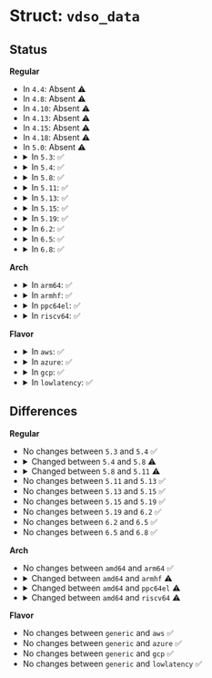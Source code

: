 # Struct: <code>vdso_data</code>

## Status
<b>Regular</b>
<ul>
<li>
In <code>4.4</code>: Absent ⚠️
</li>
<li>
In <code>4.8</code>: Absent ⚠️
</li>
<li>
In <code>4.10</code>: Absent ⚠️
</li>
<li>
In <code>4.13</code>: Absent ⚠️
</li>
<li>
In <code>4.15</code>: Absent ⚠️
</li>
<li>
In <code>4.18</code>: Absent ⚠️
</li>
<li>
In <code>5.0</code>: Absent ⚠️
</li>
<li>
<details>
<summary>In <code>5.3</code>: ✅</summary>

```c
struct vdso_data {
    u32 seq;
    s32 clock_mode;
    u64 cycle_last;
    u64 mask;
    u32 mult;
    u32 shift;
    struct vdso_timestamp basetime[12];
    s32 tz_minuteswest;
    s32 tz_dsttime;
    u32 hrtimer_res;
    u32 __unused;
};
```
</details>
</li>
<li>
<details>
<summary>In <code>5.4</code>: ✅</summary>

```c
struct vdso_data {
    u32 seq;
    s32 clock_mode;
    u64 cycle_last;
    u64 mask;
    u32 mult;
    u32 shift;
    struct vdso_timestamp basetime[12];
    s32 tz_minuteswest;
    s32 tz_dsttime;
    u32 hrtimer_res;
    u32 __unused;
};
```
</details>
</li>
<li>
<details>
<summary>In <code>5.8</code>: ✅</summary>

```c
struct vdso_data {
    u32 seq;
    s32 clock_mode;
    u64 cycle_last;
    u64 mask;
    u32 mult;
    u32 shift;
    struct vdso_timestamp basetime[12];
    struct timens_offset offset[12];
    s32 tz_minuteswest;
    s32 tz_dsttime;
    u32 hrtimer_res;
    u32 __unused;
};
```
</details>
</li>
<li>
<details>
<summary>In <code>5.11</code>: ✅</summary>

```c
struct vdso_data {
    u32 seq;
    s32 clock_mode;
    u64 cycle_last;
    u64 mask;
    u32 mult;
    u32 shift;
    struct vdso_timestamp basetime[12];
    struct timens_offset offset[12];
    s32 tz_minuteswest;
    s32 tz_dsttime;
    u32 hrtimer_res;
    u32 __unused;
    struct arch_vdso_data arch_data;
};
```
</details>
</li>
<li>
<details>
<summary>In <code>5.13</code>: ✅</summary>

```c
struct vdso_data {
    u32 seq;
    s32 clock_mode;
    u64 cycle_last;
    u64 mask;
    u32 mult;
    u32 shift;
    struct vdso_timestamp basetime[12];
    struct timens_offset offset[12];
    s32 tz_minuteswest;
    s32 tz_dsttime;
    u32 hrtimer_res;
    u32 __unused;
    struct arch_vdso_data arch_data;
};
```
</details>
</li>
<li>
<details>
<summary>In <code>5.15</code>: ✅</summary>

```c
struct vdso_data {
    u32 seq;
    s32 clock_mode;
    u64 cycle_last;
    u64 mask;
    u32 mult;
    u32 shift;
    struct vdso_timestamp basetime[12];
    struct timens_offset offset[12];
    s32 tz_minuteswest;
    s32 tz_dsttime;
    u32 hrtimer_res;
    u32 __unused;
    struct arch_vdso_data arch_data;
};
```
</details>
</li>
<li>
<details>
<summary>In <code>5.19</code>: ✅</summary>

```c
struct vdso_data {
    u32 seq;
    s32 clock_mode;
    u64 cycle_last;
    u64 mask;
    u32 mult;
    u32 shift;
    struct vdso_timestamp basetime[12];
    struct timens_offset offset[12];
    s32 tz_minuteswest;
    s32 tz_dsttime;
    u32 hrtimer_res;
    u32 __unused;
    struct arch_vdso_data arch_data;
};
```
</details>
</li>
<li>
<details>
<summary>In <code>6.2</code>: ✅</summary>

```c
struct vdso_data {
    u32 seq;
    s32 clock_mode;
    u64 cycle_last;
    u64 mask;
    u32 mult;
    u32 shift;
    struct vdso_timestamp basetime[12];
    struct timens_offset offset[12];
    s32 tz_minuteswest;
    s32 tz_dsttime;
    u32 hrtimer_res;
    u32 __unused;
    struct arch_vdso_data arch_data;
};
```
</details>
</li>
<li>
<details>
<summary>In <code>6.5</code>: ✅</summary>

```c
struct vdso_data {
    u32 seq;
    s32 clock_mode;
    u64 cycle_last;
    u64 mask;
    u32 mult;
    u32 shift;
    struct vdso_timestamp basetime[12];
    struct timens_offset offset[12];
    s32 tz_minuteswest;
    s32 tz_dsttime;
    u32 hrtimer_res;
    u32 __unused;
    struct arch_vdso_data arch_data;
};
```
</details>
</li>
<li>
<details>
<summary>In <code>6.8</code>: ✅</summary>

```c
struct vdso_data {
    u32 seq;
    s32 clock_mode;
    u64 cycle_last;
    u64 mask;
    u32 mult;
    u32 shift;
    struct vdso_timestamp basetime[12];
    struct timens_offset offset[12];
    s32 tz_minuteswest;
    s32 tz_dsttime;
    u32 hrtimer_res;
    u32 __unused;
    struct arch_vdso_data arch_data;
};
```
</details>
</li>
</ul>
<b>Arch</b>
<ul>
<li>
<details>
<summary>In <code>arm64</code>: ✅</summary>

```c
struct vdso_data {
    u32 seq;
    s32 clock_mode;
    u64 cycle_last;
    u64 mask;
    u32 mult;
    u32 shift;
    struct vdso_timestamp basetime[12];
    s32 tz_minuteswest;
    s32 tz_dsttime;
    u32 hrtimer_res;
    u32 __unused;
};
```
</details>
</li>
<li>
<details>
<summary>In <code>armhf</code>: ✅</summary>

```c
struct vdso_data {
    u32 seq_count;
    u16 tk_is_cntvct;
    u16 cs_shift;
    u32 xtime_coarse_sec;
    u32 xtime_coarse_nsec;
    u32 wtm_clock_sec;
    u32 wtm_clock_nsec;
    u32 xtime_clock_sec;
    u32 cs_mult;
    u64 cs_cycle_last;
    u64 cs_mask;
    u64 xtime_clock_snsec;
    u32 tz_minuteswest;
    u32 tz_dsttime;
};
```
</details>
</li>
<li>
<details>
<summary>In <code>ppc64el</code>: ✅</summary>

```c
struct vdso_data {
    __u8 eye_catcher[16];
    struct (anon) version;
    __u32 platform;
    __u32 processor;
    __u64 processorCount;
    __u64 physicalMemorySize;
    __u64 tb_orig_stamp;
    __u64 tb_ticks_per_sec;
    __u64 tb_to_xs;
    __u64 stamp_xsec;
    __u64 tb_update_count;
    __u32 tz_minuteswest;
    __u32 tz_dsttime;
    __u32 dcache_size;
    __u32 dcache_line_size;
    __u32 icache_size;
    __u32 icache_line_size;
    __u32 dcache_block_size;
    __u32 icache_block_size;
    __u32 dcache_log_block_size;
    __u32 icache_log_block_size;
    __u32 stamp_sec_fraction;
    __s32 wtom_clock_nsec;
    __s64 wtom_clock_sec;
    struct timespec stamp_xtime;
    __u32 hrtimer_res;
    __u32 syscall_map_64[14];
    __u32 syscall_map_32[14];
};
```
</details>
</li>
<li>
<details>
<summary>In <code>riscv64</code>: ✅</summary>

```c
struct vdso_data {
};
```
</details>
</li>
</ul>
<b>Flavor</b>
<ul>
<li>
<details>
<summary>In <code>aws</code>: ✅</summary>

```c
struct vdso_data {
    u32 seq;
    s32 clock_mode;
    u64 cycle_last;
    u64 mask;
    u32 mult;
    u32 shift;
    struct vdso_timestamp basetime[12];
    s32 tz_minuteswest;
    s32 tz_dsttime;
    u32 hrtimer_res;
    u32 __unused;
};
```
</details>
</li>
<li>
<details>
<summary>In <code>azure</code>: ✅</summary>

```c
struct vdso_data {
    u32 seq;
    s32 clock_mode;
    u64 cycle_last;
    u64 mask;
    u32 mult;
    u32 shift;
    struct vdso_timestamp basetime[12];
    s32 tz_minuteswest;
    s32 tz_dsttime;
    u32 hrtimer_res;
    u32 __unused;
};
```
</details>
</li>
<li>
<details>
<summary>In <code>gcp</code>: ✅</summary>

```c
struct vdso_data {
    u32 seq;
    s32 clock_mode;
    u64 cycle_last;
    u64 mask;
    u32 mult;
    u32 shift;
    struct vdso_timestamp basetime[12];
    s32 tz_minuteswest;
    s32 tz_dsttime;
    u32 hrtimer_res;
    u32 __unused;
};
```
</details>
</li>
<li>
<details>
<summary>In <code>lowlatency</code>: ✅</summary>

```c
struct vdso_data {
    u32 seq;
    s32 clock_mode;
    u64 cycle_last;
    u64 mask;
    u32 mult;
    u32 shift;
    struct vdso_timestamp basetime[12];
    s32 tz_minuteswest;
    s32 tz_dsttime;
    u32 hrtimer_res;
    u32 __unused;
};
```
</details>
</li>
</ul>

## Differences
<b>Regular</b>
<ul>
<li>
No changes between <code>5.3</code> and <code>5.4</code> ✅
</li>
<li>
<details>
<summary>Changed between <code>5.4</code> and <code>5.8</code> ⚠️</summary>
<ul>
<li>
<b>Field added. </b>
<code>struct timens_offset offset[12]</code>
</li>
</ul>
</details>
</li>
<li>
<details>
<summary>Changed between <code>5.8</code> and <code>5.11</code> ⚠️</summary>
<ul>
<li>
<b>Field added. </b>
<code>struct arch_vdso_data arch_data</code>
</li>
</ul>
</details>
</li>
<li>
No changes between <code>5.11</code> and <code>5.13</code> ✅
</li>
<li>
No changes between <code>5.13</code> and <code>5.15</code> ✅
</li>
<li>
No changes between <code>5.15</code> and <code>5.19</code> ✅
</li>
<li>
No changes between <code>5.19</code> and <code>6.2</code> ✅
</li>
<li>
No changes between <code>6.2</code> and <code>6.5</code> ✅
</li>
<li>
No changes between <code>6.5</code> and <code>6.8</code> ✅
</li>
</ul>
<b>Arch</b>
<ul>
<li>
No changes between <code>amd64</code> and <code>arm64</code> ✅
</li>
<li>
<details>
<summary>Changed between <code>amd64</code> and <code>armhf</code> ⚠️</summary>
<ul>
<li>
<b>Field added. </b>
<code>u32 seq_count</code>
</li>
<li>
<b>Field added. </b>
<code>u16 tk_is_cntvct</code>
</li>
<li>
<b>Field added. </b>
<code>u16 cs_shift</code>
</li>
<li>
<b>Field added. </b>
<code>u32 xtime_coarse_sec</code>
</li>
<li>
<b>Field added. </b>
<code>u32 xtime_coarse_nsec</code>
</li>
<li>
<b>Field added. </b>
<code>u32 wtm_clock_sec</code>
</li>
<li>
<b>Field added. </b>
<code>u32 wtm_clock_nsec</code>
</li>
<li>
<b>Field added. </b>
<code>u32 xtime_clock_sec</code>
</li>
<li>
<b>Field added. </b>
<code>u32 cs_mult</code>
</li>
<li>
<b>Field added. </b>
<code>u64 cs_cycle_last</code>
</li>
<li>
<b>Field added. </b>
<code>u64 cs_mask</code>
</li>
<li>
<b>Field added. </b>
<code>u64 xtime_clock_snsec</code>
</li>
<li>
<b>Field removed. </b>
<code>u32 seq</code>
</li>
<li>
<b>Field removed. </b>
<code>s32 clock_mode</code>
</li>
<li>
<b>Field removed. </b>
<code>u64 cycle_last</code>
</li>
<li>
<b>Field removed. </b>
<code>u64 mask</code>
</li>
<li>
<b>Field removed. </b>
<code>u32 mult</code>
</li>
<li>
<b>Field removed. </b>
<code>u32 shift</code>
</li>
<li>
<b>Field removed. </b>
<code>struct vdso_timestamp basetime[12]</code>
</li>
<li>
<b>Field removed. </b>
<code>u32 hrtimer_res</code>
</li>
<li>
<b>Field removed. </b>
<code>u32 __unused</code>
</li>
<li>
<b>Field type changed. </b>
<code>s32 tz_minuteswest</code> ➡️ <code>u32 tz_minuteswest</code>
</li>
<li>
<b>Field type changed. </b>
<code>s32 tz_dsttime</code> ➡️ <code>u32 tz_dsttime</code>
</li>
</ul>
</details>
</li>
<li>
<details>
<summary>Changed between <code>amd64</code> and <code>ppc64el</code> ⚠️</summary>
<ul>
<li>
<b>Field added. </b>
<code>__u8 eye_catcher[16]</code>
</li>
<li>
<b>Field added. </b>
<code>struct (anon) version</code>
</li>
<li>
<b>Field added. </b>
<code>__u32 platform</code>
</li>
<li>
<b>Field added. </b>
<code>__u32 processor</code>
</li>
<li>
<b>Field added. </b>
<code>__u64 processorCount</code>
</li>
<li>
<b>Field added. </b>
<code>__u64 physicalMemorySize</code>
</li>
<li>
<b>Field added. </b>
<code>__u64 tb_orig_stamp</code>
</li>
<li>
<b>Field added. </b>
<code>__u64 tb_ticks_per_sec</code>
</li>
<li>
<b>Field added. </b>
<code>__u64 tb_to_xs</code>
</li>
<li>
<b>Field added. </b>
<code>__u64 stamp_xsec</code>
</li>
<li>
<b>Field added. </b>
<code>__u64 tb_update_count</code>
</li>
<li>
<b>Field added. </b>
<code>__u32 dcache_size</code>
</li>
<li>
<b>Field added. </b>
<code>__u32 dcache_line_size</code>
</li>
<li>
<b>Field added. </b>
<code>__u32 icache_size</code>
</li>
<li>
<b>Field added. </b>
<code>__u32 icache_line_size</code>
</li>
<li>
<b>Field added. </b>
<code>__u32 dcache_block_size</code>
</li>
<li>
<b>Field added. </b>
<code>__u32 icache_block_size</code>
</li>
<li>
<b>Field added. </b>
<code>__u32 dcache_log_block_size</code>
</li>
<li>
<b>Field added. </b>
<code>__u32 icache_log_block_size</code>
</li>
<li>
<b>Field added. </b>
<code>__u32 stamp_sec_fraction</code>
</li>
<li>
<b>Field added. </b>
<code>__s32 wtom_clock_nsec</code>
</li>
<li>
<b>Field added. </b>
<code>__s64 wtom_clock_sec</code>
</li>
<li>
<b>Field added. </b>
<code>struct timespec stamp_xtime</code>
</li>
<li>
<b>Field added. </b>
<code>__u32 syscall_map_64[14]</code>
</li>
<li>
<b>Field added. </b>
<code>__u32 syscall_map_32[14]</code>
</li>
<li>
<b>Field removed. </b>
<code>u32 seq</code>
</li>
<li>
<b>Field removed. </b>
<code>s32 clock_mode</code>
</li>
<li>
<b>Field removed. </b>
<code>u64 cycle_last</code>
</li>
<li>
<b>Field removed. </b>
<code>u64 mask</code>
</li>
<li>
<b>Field removed. </b>
<code>u32 mult</code>
</li>
<li>
<b>Field removed. </b>
<code>u32 shift</code>
</li>
<li>
<b>Field removed. </b>
<code>struct vdso_timestamp basetime[12]</code>
</li>
<li>
<b>Field removed. </b>
<code>u32 __unused</code>
</li>
<li>
<b>Field type changed. </b>
<code>s32 tz_minuteswest</code> ➡️ <code>__u32 tz_minuteswest</code>
</li>
<li>
<b>Field type changed. </b>
<code>s32 tz_dsttime</code> ➡️ <code>__u32 tz_dsttime</code>
</li>
<li>
<b>Field type changed. </b>
<code>u32 hrtimer_res</code> ➡️ <code>__u32 hrtimer_res</code>
</li>
</ul>
</details>
</li>
<li>
<details>
<summary>Changed between <code>amd64</code> and <code>riscv64</code> ⚠️</summary>
<ul>
<li>
<b>Field removed. </b>
<code>u32 seq</code>
</li>
<li>
<b>Field removed. </b>
<code>s32 clock_mode</code>
</li>
<li>
<b>Field removed. </b>
<code>u64 cycle_last</code>
</li>
<li>
<b>Field removed. </b>
<code>u64 mask</code>
</li>
<li>
<b>Field removed. </b>
<code>u32 mult</code>
</li>
<li>
<b>Field removed. </b>
<code>u32 shift</code>
</li>
<li>
<b>Field removed. </b>
<code>struct vdso_timestamp basetime[12]</code>
</li>
<li>
<b>Field removed. </b>
<code>s32 tz_minuteswest</code>
</li>
<li>
<b>Field removed. </b>
<code>s32 tz_dsttime</code>
</li>
<li>
<b>Field removed. </b>
<code>u32 hrtimer_res</code>
</li>
<li>
<b>Field removed. </b>
<code>u32 __unused</code>
</li>
</ul>
</details>
</li>
</ul>
<b>Flavor</b>
<ul>
<li>
No changes between <code>generic</code> and <code>aws</code> ✅
</li>
<li>
No changes between <code>generic</code> and <code>azure</code> ✅
</li>
<li>
No changes between <code>generic</code> and <code>gcp</code> ✅
</li>
<li>
No changes between <code>generic</code> and <code>lowlatency</code> ✅
</li>
</ul>
